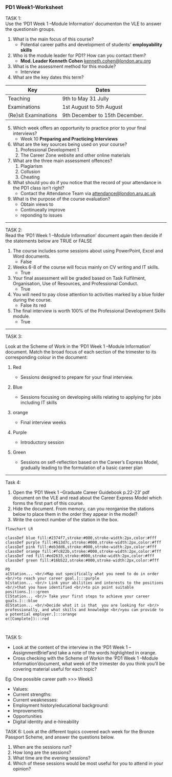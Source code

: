 ### PD1 Week1-Worksheet 
TASK 1:  
Use the ‘PD1 Week 1 –Module Information’ documenton the VLE to answer the questionsin groups.
1. What is the main focus of this course?
    - Potential career paths and development of students' **employability skills**
2. Who is the module leader for PD1? How can you contact them?
    - **Mod. Leader Kenneth Cohen** kenneth.cohen@london.aru.org 
3. What is the assessment method for this module? 
    - Interview
4. What are the key dates this term?

|Key | Dates |
|----------|---------------------| 
| Teaching | 9th to May 31 Jully |
|Examinations| 1st August to 5th August|
| (Re)sit Examinations| 9th December to 15th December.
5. Which week offers an opportunity to practice prior to your final interviews?
    - Week 10 **Preparing and Practicing Interviews**
6. What are the key sources being used on your course? 
    1.  Professional Development 1
    2.  The Career Zone website and other online materials 
7. What are the three main assessment offences? 
    1. Plagiarism
    2. Collusion
    3. Cheating
8. What should you do if you notice that the record of your attendance in the PD1 class isn’t right?
    - Contact the Attendance Team via attendance@london.aru.ac.uk 
9. What is the purpose of the course evaluation?
    - Obtain views to 
    - Continueally improve
    - reponding to issues 
      

---
TASK 2:  
Read the ‘PD1 Week 1 –Module Information’ document again then decide if the statements below are TRUE or FALSE
1. The course includes some sessions about using PowerPoint, Excel and Word documents.
    - False   
2. Weeks 6-8 of the course will focus mainly on CV writing and IT skills.
    - True
3. Your final assessment will be graded based on Task Fulfilment, Organisation, Use of Resources, and Professional Conduct.
    - True
4. You will need to pay close attention to activities marked by a blue folder during the course.
    - False its red
5. The final interview is worth 100% of the Professional Development Skills module.
    - True
---

TASK 3: 

Look at the Scheme of Work in the ‘PD1 Week 1 –Module Information’ document. Match the broad focus of each section of the trimester to its corresponding colour in the document:
1. Red       
    - Sessions designed to prepare for your final interview.    
2. Blue        
    - Sessions focusing on developing skills relating to applying for jobs including IT skills
3. orange       
    - Final interview weeks

4. Purple       
    - Introductory session

5. Green         
    - Sessions on self-reflection based on the Career’s Express Model, gradually leading to the formulation of a basic career plan

---

Task 4: 
1. Open the ‘PD1 Week 1 –Graduate Career Guidebook p.22-23’ pdf document on the VLE and read about the Career Express Model which forms the first part of this course.
2. Hide the document. From memory, can you reorganise the stations below to place them in the order they appear in the model? 
3. Write the correct number of the station in the box.


```mermaid
flowchart LR

classDef blue fill:#2374f7,stroke:#000,stroke-width:2px,color:#fff
classDef purple fill:#613d7c,stroke:#000,stroke-width:2px,color:#fff
classDef pink fill:#eb3dd6,stroke:#000,stroke-width:2px,color:#fff
classDef orange fill:#fc822b,stroke:#000,stroke-width:2px,color:#fff
classDef red fill:#ed2633,stroke:#000,stroke-width:2px,color:#fff
classDef green fill:#16b522,stroke:#000,stroke-width:2px,color:#fff

PD 
a[Station... <br/>Map out specifically what you need to do in order <br/>to reach your career goal.]:::purple
b[station... <br/> Link your abilities and interests to the positions <br/>that you have identified <br/>to pin point suitable positions.]:::green
C[Station... <br/> Take your first steps to achieve your career goals.]:::blue
d[Station... <br/>Decide what it is that  you are looking for <br/> professionally, and what skills and knowledge <br/>you can provide to a potential employer.]:::orange
e([Complete]):::red



```





TASK 5:
- Look at the content of the interview in the ‘PD1 Week 1 –AssignmentBrief’and take a note of the words highlighted in orange.
- Cross checking with the Scheme of Workin the ‘PD1 Week 1 –Module Information’document,
what week of the trimester do you think you’ll be covering material useful for each topic?

Eg. One possible career path  >>> Week3

- Values:
- Current strengths:
- Current weaknesses:
- Employment history/educational background:
- Improvements
- Opportunities
- Digital identity and e-hireability


TASK 6: 
Look at the different topics covered each week for the Bronze Passport Scheme, and answer the questions below. 

1. When are the sessions run?
2. How long are the sessions?
3. What time are the evening sessions?
4. Which of these sessions would be most useful for you to attend in your
opinion?



